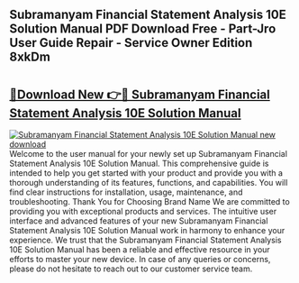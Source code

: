 ## Subramanyam Financial Statement Analysis 10E Solution Manual PDF Download Free - Part-Jro User Guide Repair - Service Owner Edition 8xkDm

# <h2><a href="http://bc64936.oget.top/?id=Subramanyam+Financial+Statement+Analysis+10E+Solution+Manual">🔗Download New 👉🔴 Subramanyam Financial Statement Analysis 10E Solution Manual</a></h2>

[![Subramanyam Financial Statement Analysis 10E Solution Manual new download](https://i.imgur.com/5g1atiW.png)](http://bc64936.oget.top/?id=Subramanyam+Financial+Statement+Analysis+10E+Solution+Manual)
Welcome to the user manual for your newly set up Subramanyam Financial Statement Analysis 10E Solution Manual. This comprehensive guide is intended to help you get started with your product and provide you with a thorough understanding of its features, functions, and capabilities. You will find clear instructions for installation, usage, maintenance, and troubleshooting. Thank You for Choosing Brand Name We are committed to providing you with exceptional products and services. The intuitive user interface and advanced features of your new Subramanyam Financial Statement Analysis 10E Solution Manual work in harmony to enhance your experience. We trust that the Subramanyam Financial Statement Analysis 10E Solution Manual has been a reliable and effective resource in your efforts to master your new device. In case of any queries or concerns, please do not hesitate to reach out to our customer service team.
